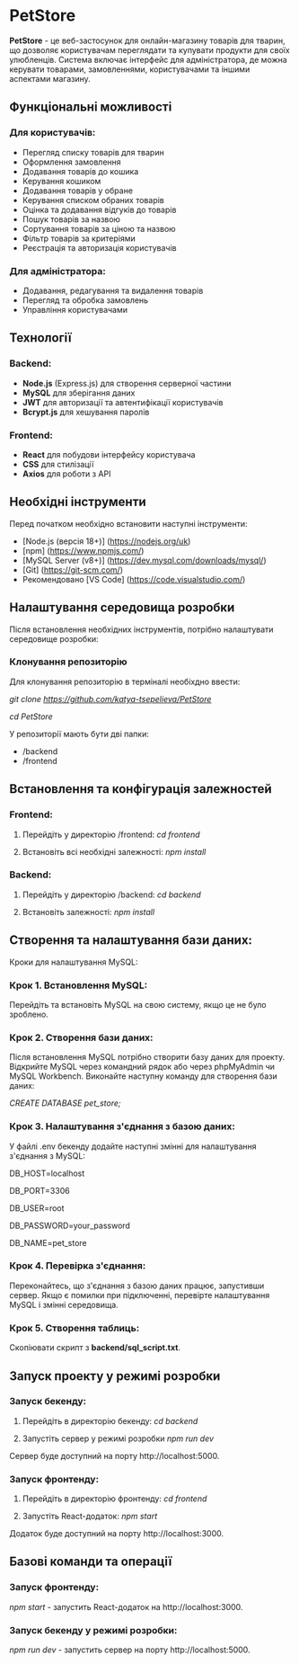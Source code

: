# PetStore

**PetStore** - це веб-застосунок для онлайн-магазину товарів для тварин, що дозволяє користувачам переглядати та купувати продукти для своїх улюбленців. Система включає інтерфейс для адміністратора, де можна керувати товарами, замовленнями, користувачами та іншими аспектами магазину.

## Функціональні можливості

### Для користувачів:
- Перегляд списку товарів для тварин
- Оформлення замовлення
- Додавання товарів до кошика
- Керування кошиком
- Додавання товарів у обране
- Керування списком обраних товарів
- Оцінка та додавання відгуків до товарів
- Пошук товарів за назвою
- Сортування товарів за ціною та назвою
- Фільтр товарів за критеріями
- Реєстрація та авторизація користувачів

### Для адміністратора:
- Додавання, редагування та видалення товарів
- Перегляд та обробка замовлень
- Управління користувачами

## Технології

### Backend:
- **Node.js** (Express.js) для створення серверної частини
- **MySQL** для зберігання даних
- **JWT** для авторизації та автентифікації користувачів
- **Bcrypt.js** для хешування паролів

### Frontend:
- **React** для побудови інтерфейсу користувача
- **CSS** для стилізації
- **Axios** для роботи з API


## Необхідні інструменти

Перед початком необхідно встановити наступні інструменти:

- [Node.js (версія 18+)] (https://nodejs.org/uk)
- [npm] (https://www.npmjs.com/)
- [MySQL Server (v8+)] (https://dev.mysql.com/downloads/mysql/)
- [Git] (https://git-scm.com/)
- Рекомендовано [VS Code] (https://code.visualstudio.com/)

## Налаштування середовища розробки

Після встановлення необхідних інструментів, потрібно налаштувати середовище розробки:

### Клонування репозиторію 

Для клонування репозиторію в терміналі необіхдно ввести:

*git clone https://github.com/katya-tsepelieva/PetStore*

*cd PetStore*

У репозиторії мають бути дві папки:
- /backend
- /frontend

## Встановлення та конфігурація залежностей

### Frontend:

1. Перейдіть у директорію /frontend:
*cd frontend*

2. Встановіть всі необхідні залежності:
*npm install*

### Backend:

1. Перейдіть у директорію /backend:
*cd backend*

2. Встановіть залежності:
*npm install*

## Створення та налаштування бази даних:

Кроки для налаштування MySQL:

### Крок 1. Встановлення MySQL:
Перейдіть та встановіть MySQL на свою систему, якщо це не було зроблено.

### Крок 2. Створення бази даних:
Після встановлення MySQL потрібно створити базу даних для проекту. Відкрийте MySQL через командний рядок або через phpMyAdmin чи MySQL Workbench.
Виконайте наступну команду для створення бази даних:

*CREATE DATABASE pet_store;*

### Крок 3. Налаштування з'єднання з базою даних:
У файлі .env бекенду додайте наступні змінні для налаштування з'єднання з MySQL:

DB_HOST=localhost

DB_PORT=3306

DB_USER=root

DB_PASSWORD=your_password

DB_NAME=pet_store

### Крок 4. Перевірка з'єднання:
Переконайтесь, що з'єднання з базою даних працює, запустивши сервер. Якщо є помилки при підключенні, перевірте налаштування MySQL і змінні середовища. 

### Крок 5. Створення таблиць:
Скопіювати скрипт з **backend/sql_script.txt**. 

## Запуск проекту у режимі розробки

### Запуск бекенду:

1. Перейдіть в директорію бекенду:
*cd backend*

2. Запустіть сервер у режимі розробки
*npm run dev*

Сервер буде доступний на порту http://localhost:5000.

### Запуск фронтенду:

1. Перейдіть в директорію фронтенду:
*cd frontend*

2. Запустіть React-додаток:
*npm start*

Додаток буде доступний на порту http://localhost:3000.

## Базові команди та операції

### Запуск фронтенду: 

*npm start* - запустить React-додаток на http://localhost:3000.

### Запуск бекенду у режимі розробки:

*npm run dev* - запустить сервер на порту http://localhost:5000.



